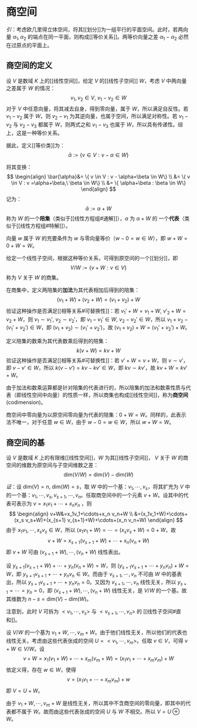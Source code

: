 # 商空间

*引*：考虑欧几里得立体空间，将其[[划分]]为一组平行的平面空间。此时，若两向量 $\alpha_1,\alpha_2$ 的端点在同一平面，则构成[[等价关系]]。两等价向量之差 $\alpha_1-\alpha_2$ 必然在过原点的平面上。

## 商空间的定义

设 $V$ 是数域 $K$ 上的[[线性空间]]，给定 $V$ 的[[线性子空间]] $W$，考虑 $V$ 中两向量之差属于 $W$ 的情况：
$$ v_1,v_2 \in V ,\ v_1-v_2 \in W $$
对于 $V$ 中任意向量，将其减去自身，得到零向量，属于 $W$，所以满足自反性。若 $v_1-v_2$ 属于 $W$，则 $v_2-v_1$ 为其逆向量，也属于空间，所以满足对称性。若 $v_1-v_2$ 与 $v_2-v_3$ 都属于 $W$，则两式之和 $v_1-v_3$ 也属于 $W$，所以具有传递性。综上，这是一种等价关系。

据此，定义[[等价类]]为：
$$ \bar{\alpha}:= \{ v \in V : v - \alpha \in W\} $$

将其变换：
$$ \begin{align}
 \bar{\alpha}&= \{ v \in V : v - \alpha=\beta \in W\}  \\
&= \{ v \in V : v =\alpha+\beta,\ \beta \in W\} \\
&= \{ \alpha+\beta : \beta \in W\}
\end{align} $$
记为：
$$ \bar{\alpha}:=\alpha+W $$
称为 $W$ 的⼀个**陪集**（类似于[[线性方程组#通解]]），$\alpha$ 为 $\alpha+W$ 的 ⼀个**代表**（类似于[[线性方程组#特解]]）。

向量 $w$ 属于 $W$ 的充要条件为 $w$ 与零向量等价（$w-0=w \in W$），即 $w+W=0+W=W$。

给定一个线性子空间，根据这种等价关系，可得到原空间的一个[[划分]]，即
$$ V / W := \{ v +W : v \in V\} $$
称为 $V$ 关于 $W$ 的商集。

在商集中，定义两陪集的**加法**为其代表相加后得到的陪集：
$$ (v_1+W)+(v_2+W)=(v_1+v_2)+W $$
验证这种操作是否满足[[相等关系#可替换性]]：若 $v_1'+W=v_1+W,\ v'_2+W=v_2+W$，则 $v_1 \sim v_1' ,\ v_2 \sim v_2'$，即 $v_1-v_1' \in W,\ v_2-v_2' \in W$，所以 $v_1+v_2-(v_1'+v_2') \in W$，即 $(v_1+v_2)  \sim (v_1'+v_2')$，故 $(v_1+v_2)+W = (v_1'+v_2')+W$。

定义陪集的数乘为其代表数乘后得到的陪集：
$$ k(v+W)=kv+W $$
验证这种操作是否满足[[相等关系#可替换性]]：若 $v'+W=v+W$，则 $v \sim v'$，即 $v-v' \in W$，所以 $k(v-v')=kv-kv' \in W$，即 $kv\sim kv'$，故 $kv+W = kv'+W$。

由于加法和数乘运算都是针对陪集的代表进行的，所以陪集的加法和数乘性质与代表（即线性空间中向量）的性质一样，所以商集也构成[[线性空间]]，称为**商空间**(codimension)。

商空间中零向量为以原空间零向量为代表的陪集：$0+W=W$。同样的，此表示法不唯一，对于任意 $w \in W$，由于 $w-0=w \in W$，所以 $w+W =W$。

## 商空间的基

设 $V$ 是数域 $K$ 上的有限维[[线性空间]]，$W$ 为其[[线性子空间]]， $V$ 关于 $W$ 的商空间的维数为原空间与子空间维数之差：
$$ \mathrm{dim}(V / W)=\mathrm{dim}(V)-\mathrm{dim}(W) $$

*证*：设 $\mathrm{dim}(V)=n,\ \mathrm{dim}(W)=s$，取 $W$ 中的一个基：$v_1,\cdots,v_s$，将其扩充为 $V$ 中的一个基：$v_1,\cdots,v_s,v_{s+1},\cdots,v_n$。任取商空间中的一个元素 $v+W$。设其中的代表可表示为 $v=x_1v_1+\cdots+x_n v_n$ ，则
$$ 
\begin{align}
v+W&=x_1v_1+\cdots+x_n v_n+W \\
&=(x_1v_1+W)+\cdots+(x_s v_s+W)+(x_{s+1} v_{s+1}+W)+\cdots+(x_n v_n+W)
\end{align}
$$
由于 $x_1v_1,\cdots,x_s v_s \in W$，所以 $(x_1v_1+W)=\cdots=(x_s v_s+W)=0+W$，故
$$ v+W=x_{s+1}(v_{s+1}+W)+\cdots+x_n( v_n+W) $$
即 $v+W$ 可由 $(v_{s+1}+W),\cdots,(v_n+W)$ 线性表出。

设 $y_{s+1}(v_{s+1}+W)+\cdots+y_n(v_n+W)=W$，则 $(y_{s+1}v_{s+1}+\cdots+y_nv_n)+W=W$，即 $y_{s+1}v_{s+1}+\cdots+y_nv_n \in W$。而由于 $v_{s+1},\cdots,v_n$ 不可由 $W$ 中的基表出，所以 $y_{s+1}v_{s+1}+\cdots+y_nv_n=0$。又因为 $v_{s+1},\cdots,v_n$ 线性无关，所以 $y_{s+1}=\cdots=y_n=0$，即 $(v_{s+1}+W),\cdots,(v_n+W)$ 线性无关，是 $V/ W$ 的一个基。故其维数为 $n-s=\mathrm{dim}(V)-\mathrm{dim}(W)$。

注意到，此时 $V$ 可拆为 $<v_1,\cdots,v_s>$ 与 $<v_{s+1},\cdots,v_n>$ 的 [[线性子空间#直和]]。

设 $V /W$ 的一个基为 $v_1+W,\cdots,v_m+W$。由于他们线性无关，所以他们的代表也线性无关。考虑由这些代表张成的空间 $U=<v_1,\cdots,v_m>$。任取 $v \in V$，可得 $v+W \in V / W$。设
$$ v+W=x_1(v_1+W)+\cdots+x_m(v_m+W)=(x_1v_1+\cdots+x_mv_m)+W $$
依定义得，存在 $w \in W$，使得
$$ v=(x_1v_1+\cdots+x_mv_m)+w $$
即 $V=U+W$。

由于 $v_1+W,\cdots,v_m+W$ 是线性无关，所以其中不含商空间的零向量，即其中的代表都不属于 $W$。故而由这些代表张成的空间 $U$ 与 $W$ 不相交。所以 $V=U \oplus W$。